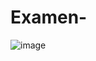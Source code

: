 # Examen-

![image](https://github.com/user-attachments/assets/a64db7b2-bafc-4f14-9052-ded77bd471f9)
